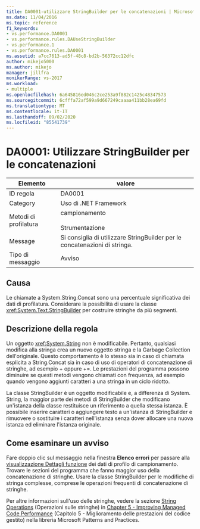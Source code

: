 ```yaml
---
title: DA0001-utilizzare StringBuilder per le concatenazioni | Microsoft Docs
ms.date: 11/04/2016
ms.topic: reference
f1_keywords:
- vs.performance.DA0001
- vs.performance.rules.DAUseStringBuilder
- vs.performance.1
- vs.performance.rules.DA0001
ms.assetid: a7cc7613-ad5f-48c8-bd2b-56372cc12dfc
author: mikejo5000
ms.author: mikejo
manager: jillfra
monikerRange: vs-2017
ms.workload:
- multiple
ms.openlocfilehash: 6a645816ed046c2ce253a9f882c1425c48347573
ms.sourcegitcommit: 6cfffa72af599a9d667249caaaa411bb28ea69fd
ms.translationtype: MT
ms.contentlocale: it-IT
ms.lasthandoff: 09/02/2020
ms.locfileid: "85541739"
---
```

# <a name="da0001-use-stringbuilder-for-concatenations"></a>DA0001: Utilizzare StringBuilder per le concatenazioni

|Elemento|valore|
|-|-|
|ID regola|DA0001|
|Category|Uso di .NET Framework|
|Metodi di profilatura|campionamento<br /><br /> Strumentazione|
|Message|Si consiglia di utilizzare StringBuilder per le concatenazioni di stringa.|
|Tipo di messaggio|Avviso|

## <a name="cause"></a>Causa
 Le chiamate a System.String.Concat sono una percentuale significativa dei dati di profilatura. Considerare la possibilità di usare la classe <xref:System.Text.StringBuilder> per costruire stringhe da più segmenti.

## <a name="rule-description"></a>Descrizione della regola
 Un oggetto <xref:System.String> non è modificabile. Pertanto, qualsiasi modifica alla stringa crea un nuovo oggetto stringa e la Garbage Collection dell'originale. Questo comportamento è lo stesso sia in caso di chiamata esplicita a String.Concat sia in caso di uso di operatori di concatenazione di stringhe, ad esempio + oppure +=. Le prestazioni del programma possono diminuire se questi metodi vengono chiamati con frequenza, ad esempio quando vengono aggiunti caratteri a una stringa in un ciclo ridotto.

 La classe StringBuilder è un oggetto modificabile e, a differenza di System. String, la maggior parte dei metodi di StringBuilder che modificano un'istanza della classe restituisce un riferimento a quella stessa istanza. È possibile inserire caratteri o aggiungere testo a un'istanza di StringBuilder e rimuovere o sostituire i caratteri nell'istanza senza dover allocare una nuova istanza ed eliminare l'istanza originale.

## <a name="how-to-investigate-a-warning"></a>Come esaminare un avviso
 Fare doppio clic sul messaggio nella finestra **Elenco errori** per passare alla [visualizzazione Dettagli funzione](../profiling/function-details-view.md) dei dati di profilo di campionamento. Trovare le sezioni del programma che fanno maggior uso della concatenazione di stringhe. Usare la classe StringBuilder per le modifiche di stringa complesse, comprese le operazioni frequenti di concatenazione di stringhe.

 Per altre informazioni sull'uso delle stringhe, vedere la sezione [String Operations](/previous-versions/msp-n-p/ff647790(v=pandp.10)#string-operations) (Operazioni sulle stringhe) in [Chapter 5 - Improving Managed Code Performance](/previous-versions/msp-n-p/ff647790(v=pandp.10)) (Capitolo 5 - Miglioramento delle prestazioni del codice gestito) nella libreria Microsoft Patterns and Practices.
